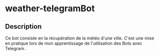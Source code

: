 # weather-telegramBot

## Description
Ce bot consiste en la récupération de la météo d'une ville.
C'est une mise en pratique lors de mon apprentissage de l'utilisation des
Bots avec <en> Telegram </em>.
